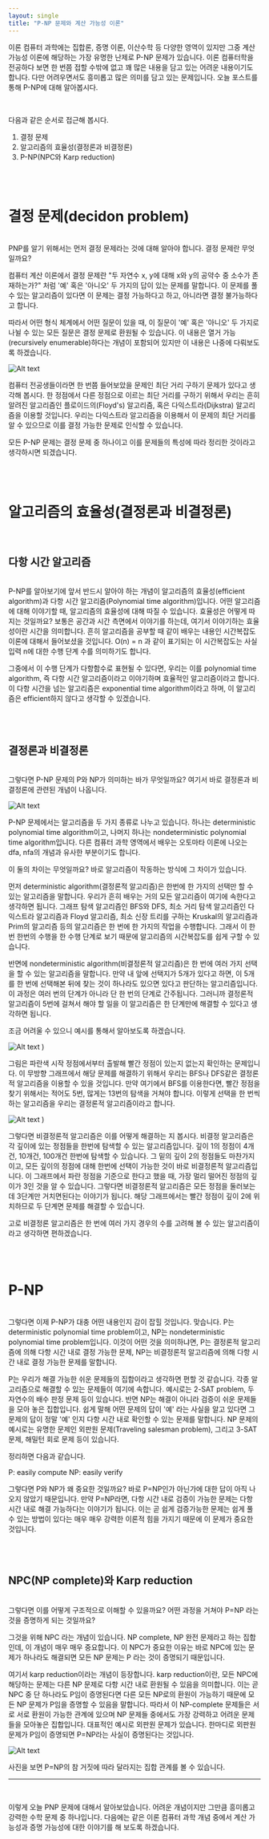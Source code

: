 ```yaml
---
layout: single
title: "P-NP 문제와 계산 가능성 이론"
---
```


이론 컴퓨터 과학에는 집합론, 증명 이론, 이산수학 등 다양한 영역이 있지만 그중 계산 가능성 이론에 해당하는 가장 유명한 난제로 P-NP 문제가 있습니다. 이론 컴퓨터학을 전공하다 보면 한 번쯤 접할 수밖에 없고 꽤 많은 내용을 담고 있는 어려운 내용이기도 합니다. 다만 어려우면서도 흥미롭고 많은 의미를 담고 있는 문제입니다. 오늘 포스트를 통해 P-NP에 대해 알아봅시다.

<br/>

다음과 같은 순서로 접근해 봅시다.

1. 결정 문제
2. 알고리즘의 효율성(결정론과 비결정론)
3. P-NP(NPC와 Karp reduction)

<br/><br/>

# 결정 문제(decidon problem)
<br/>
PNP를 알기 위해서는 먼저 결정 문제라는 것에 대해 알아야 합니다. 결정 문제란 무엇일까요?

컴퓨터 계산 이론에서 결정 문제란 "두 자연수 x, y에 대해 x와 y의 공약수 중 소수가 존재하는가?" 처럼 '예' 혹은 '아니오' 두 가지의 답이 있는 문제를 말합니다. 이 문제를 풀 수 있는 알고리즘이 있다면 이 문제는 결정 가능하다고 하고, 아니라면 결정 불가능하다고 합니다.

따라서 어떤 형식 체계에서 어떤 질문이 있을 때, 이 질문이 '예' 혹은 '아니오' 두 가지로 나뉠 수 있는 모든 질문은 결정 문제로 환원될 수 있습니다. 이 내용은 열거 가능(recursively enumerable)하다는 개념이 포함되어 있지만 이 내용은 나중에 다뤄보도록 하겠습니다.

![Alt text](https://i.namu.wiki/i/8G5RihWaZvTQrsaxIjV_8Hlmrb4etWjGXZw6poqqHNgIw4X7OBUCHXTe-3aZ2sUgmtCe9CX7eqw5EpuLxQkyKXHh7wSQNHG6yVQg6hXlEOZUM1BeBaPi54WL6BqSAzYSC8JizZbVckaZjdmLf71DZg.gif)

컴퓨터 전공생들이라면 한 번쯤 들어보았을 문제인 최단 거리 구하기 문제가 있다고 생각해 봅시다. 한 정점에서 다른 정점으로 이르는 최단 거리를 구하기 위해서 우리는 흔히 알려진 알고리즘인 플로이드의(Floyd's) 알고리즘, 혹은 다익스트라(Dijkstra) 알고리즘을 이용할 것입니다. 우리는 다익스트라 알고리즘을 이용해서 이 문제의 최단 거리를 알 수 있으므로 이를 결정 가능한 문제로 인식할 수 있습니다.

모든 P-NP 문제는 결정 문제 중 하나이고 이를 문제들의 특성에 따라 정리한 것이라고 생각하시면 되겠습니다.


<br/><br/>


# 알고리즘의 효율성(결정론과 비결정론)
<br/>

## 다항 시간 알고리즘
<br/>
P-NP를 알아보기에 앞서 반드시 알아야 하는 개념이 알고리즘의 효율성(efficient algorithm)과 다항 시간 알고리즘(Polynomial time algorithm)입니다. 
어떤 알고리즘에 대해 이야기할 때, 알고리즘의 효율성에 대해 따질 수 있습니다. 효율성은 어떻게 따지는 것일까요? 보통은 공간과 시간 측면에서 이야기를 하는데, 여기서 이야기하는 효율성이란 시간을 의미합니다. 흔히 알고리즘을 공부할 때 같이 배우는 내용인 시간복잡도 이론에 대해서 들어보셨을 것입니다. O(n) = n 과 같이 표기되는 이 시간복잡도는 사실 입력 n에 대한 수행 단계 수를 의미하기도 합니다. 

그중에서 이 수행 단계가 다항함수로 표현될 수 있다면, 우리는 이를 polynomial time algorithm, 즉 다항 시간 알고리즘이라고 이야기하며 효율적인 알고리즘이라고 합니다. 이 다항 시간을 넘는 알고리즘은 exponential time algorithm이라고 하며, 이 알고리즘은 efficient하지 않다고 생각할 수 있겠습니다.

<br/><br/>
## 결정론과 비결정론
<br/>
그렇다면 P-NP 문제의 P와 NP가 의미하는 바가 무엇일까요? 여기서 바로 결정론과 비결정론에 관련된 개념이 나옵니다.

![Alt text](https://static.javatpoint.com/tutorial/automata/images/automata-conversion-from-nfa-to-dfa.png)

P-NP 문제에서는 알고리즘을 두 가지 종류로 나누고 있습니다. 하나는 deterministic polynomial time algorithm이고, 나머지 하나는 nondeterministic polynomial time algorithm입니다. 다른 컴퓨터 과학 영역에서 배우는 오토마타 이론에 나오는 dfa, nfa의 개념과 유사한 부분이기도 합니다.

이 둘의 차이는 무엇일까요? 바로 알고리즘이 작동하는 방식에 그 차이가 있습니다.

먼저 deterministic algorithm(결정론적 알고리즘)은 한번에 한 가지의 선택만 할 수 있는 알고리즘을 말합니다. 우리가 흔히 배우는 거의 모든 알고리즘이 여기에 속한다고 생각하면 됩니다. 그래프 탐색 알고리즘인 BFS와 DFS, 최소 거리 탐색 알고리즘인 다익스트라 알고리즘과 Floyd 알고리즘, 최소 신장 트리를 구하는 Kruskal의 알고리즘과 Prim의 알고리즘 등의 알고리즘은 한 번에 한 가지의 작업을 수행합니다. 그래서 이 한번 한번의 수행을 한 수행 단계로 보기 때문에 알고리즘의 시간복잡도를 쉽게 구할 수 있습니다.

반면에 nondeterministic algorithm(비결정론적 알고리즘)은 한 번에 여러 가지 선택을 할 수 있는 알고리즘을 말합니다. 만약 내 앞에 선택지가 5개가 있다고 하면, 이 5개를 한 번에 선택해본 뒤에 찾는 것이 하나라도 있으면 있다고 판단하는 알고리즘입니다. 이 과정은 여러 번의 단계가 아니라 단 한 번의 단계로 간주됩니다. 그러니까 결정론적 알고리즘이 5번에 걸쳐서 해야 할 일을 이 알고리즘은 한 단계만에 해결할 수 있다고 생각하면 됩니다.

조금 어려울 수 있으니 예시를 통해서 알아보도록 하겠습니다.

![Alt text](https://kim5ri.github.io/image/P_BFS.png)
)

그림은 파란색 시작 정점에서부터 출발해 빨간 정점이 있는지 없는지 확인하는 문제입니다. 이 무방향 그래프에서 해당 문제를 해결하기 위해서 우리는 BFS나 DFS같은 결정론적 알고리즘을 이용할 수 있을 것입니다.
만약 여기에서 BFS를 이용한다면, 빨간 정점을 찾기 위해서는 적어도 5번, 많게는 13번의 탐색을 거쳐야 합니다. 이렇게 선택을 한 번씩 하는 알고리즘을 우리는 결정론적 알고리즘이라고 합니다.

![Alt text](https://kim5ri.github.io/image/NP_BFS.png)
)

그렇다면 비결정론적 알고리즘은 이를 어떻게 해결하는 지 봅시다. 비결정 알고리즘은 각 깊이에 있는 정점들을 한번에 탐색할 수 있는 알고리즘입니다. 깊이 1의 정점이 4개건, 10개건, 100개건 한번에 탐색할 수 있습니다. 그 밑의 깊이 2의 정점들도 마찬가지이고, 모든 깊이의 정점에 대해 한번에 선택이 가능한 것이 바로 비결정론적 알고리즘입니다. 이 그래프에서 파란 정점을 기준으로 한다고 했을 때, 가장 멀리 떨어진 정점의 깊이가 3인 것을 알 수 있습니다. 그렇다면 비결정론적 알고리즘은 모든 정점을 둘러보는데 3단계만 거치면된다는 이야기가 됩니다. 해당 그래프에서는 빨간 정점이 깊이 2에 위치하므로 두 단계면 문제를 해결할 수 있습니다.

고로 비결정론 알고리즘은 한 번에 여러 가지 경우의 수를 고려해 볼 수 있는 알고리즘이라고 생각하면 편하겠습니다. 

<br/><br/>

# P-NP
<br/>
그렇다면 이제 P-NP가 대충 어떤 내용인지 감이 잡힐 것입니다. 맞습니다. P는 deterministic polynomial time problem이고, NP는 nondeterministic polynomial time problem입니다. 이것이 어떤 것을 의미하냐면, P는 결정론적 알고리즘에 의해 다항 시간 내로 결정 가능한 문제, NP는 비결정론적 알고리즘에 의해 다항 시간 내로 결정 가능한 문제를 말합니다.

P는 우리가 해결 가능한 쉬운 문제들의 집합이라고 생각하면 편할 것 같습니다. 각종 알고리즘으로 해결할 수 있는 문제들이 여기에 속합니다. 예시로는 2-SAT problem, 두 자연수의 배수 판정 문제 등이 있습니다. 반면 NP는 해결이 아니라 검증이 쉬운 문제들을 모아 놓은 집합입니다. 쉽게 말해 어떤 문제의 답이 '예' 라는 사실을 알고 있다면 그 문제의 답이 정말 '예' 인지 다항 시간 내로 확인할 수 있는 문제를 말합니다. NP 문제의 예시로는 유명한 문제인 외판원 문제(Traveling salesman problem), 그리고 3-SAT 문제, 해밀턴 회로 문제 등이 있습니다. 

정리하면 다음과 같습니다.

P: easily compute
NP: easily verify

그렇다면 P와 NP가 왜 중요한 것일까요? 바로 P=NP인가 아닌가에 대한 답이 아직 나오지 않았기 때문입니다. 만약 P=NP라면, 다항 시간 내로 검증이 가능한 문제는 다항 시간 내로 해결 가능하다는 이야기가 됩니다. 이는 곧 쉽게 검증가능한 문제는 쉽게 풀 수 있는 방법이 있다는 매우 매우 강력한 이론적 힘을 가지기 때문에 이 문제가 중요한 것입니다.


<br/><br/>
## NPC(NP complete)와 Karp reduction
<br/>
그렇다면 이를 어떻게 구조적으로 이해할 수 있을까요? 어떤 과정을 거쳐야 P=NP 라는 것을 증명하게 되는 것일까요?

그것을 위해 NPC 라는 개념이 있습니다. NP complete, NP 완전 문제라고 하는 집합인데, 이 개념이 매우 매우 중요합니다. 이 NPC가 중요한 이유는 바로 NPC에 있는 문제가 하나라도 해결되면 모든 NP 문제는 P 라는 것이 증명되기 때문입니다.

여기서 karp reduction이라는 개념이 등장합니다. karp reduction이란, 모든 NPC에 해당하는 문제는 다른 NP 문제로 다항 시간 내로 환원될 수 있음을 의미합니다. 이는 곧 NPC 중 단 하나라도 P임이 증명된다면 다른 모든 NP로의 환원이 가능하기 때문에 모든 NP 문제가 P임을 증명할 수 있음을 말합니다. 따라서 이 NP-complete 문제들은 서로 서로 환원이 가능한 관계에 있으며 NP 문제들 중에서도 가장 강력하고 어려운 문제들을 모아놓은 집합입니다. 대표적인 예시로 외판원 문제가 있습니다. 한마디로 외판원 문제가 P임이 증명되면 P=NP라는 사실이 증명된다는 것입니다.

![Alt text](https://i.namu.wiki/i/P3D4MogSA_KnPk5bbkp62AKn3KR_GT8NDY-d34TgPZITaEVQUtlzLMMcRxBjyFqfccvmNQJcF8vJM5gwbUUJAl_1B5eAQShOmx70huwVxMZHrWHvSAeMnmBJiGvK-CgyxzLR3v2RPyD5UcwOYQd-Yg.webp)

사진을 보면 P=NP의 참 거짓에 따라 달라지는 집합 관계를 볼 수 있습니다.

***
<br/>

이렇게 오늘 PNP 문제에 대해서 알아보았습니다. 어려운 개념이지만 그만큼 흥미롭고 강력한 수학 문제 중 하나입니다. 다음에는 같은 이론 컴퓨터 과학 개념 중에서 계산 가능성과 증명 가능성에 대한 이야기를 해 보도록 하겠습니다.
